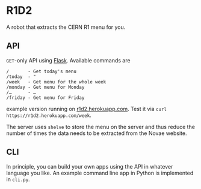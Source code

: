 # R1D2
A robot that extracts the CERN R1 menu for you.


## API
`GET`-only API using [Flask](http://flask.pocoo.org). Available commands are

```
/       - Get today's menu
/today  - "
/week   - Get menu for the whole week
/monday - Get menu for Monday
/…      - …
/friday - Get menu for Friday
```

example version running on [r1d2.herokuapp.com](https://r1d2.herokuapp.com).
Test it via `curl https://r1d2.herokuapp.com/week`.

The server uses `shelve` to store the menu on the server and thus reduce the
number of times the data needs to be extracted from the Novae website.


## CLI
In principle, you can build your own apps using the API in whatever language
you like. An example command line app in Python is implemented in `cli.py`.
